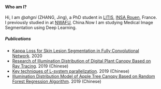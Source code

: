 
#### Who am I?
Hi, I am *@ahgni* (ZHANG, Jing), a PhD student in [LITIS](http://www.litislab.fr/), [INSA Rouen](https://www.insa-rouen.fr/), France. I previously studied in at [NWAFU](https://www.nwsuaf.edu.cn/), China.Now I am studying Medical Image Segmentation using Deep Learning.


##### Publications
- [Kappa Loss for Skin Lesion Segmentation in Fully Convolutional Network](https://ieeexplore.ieee.org/abstract/document/9098404). 2020
- [Research of Illumination Distribution of Digital Plant Canopy Based on Ray Tracing](http://gb.oversea.cnki.net/KCMS/detail/detail.aspx?filename=NJYJ201901006&dbcode=CJFD&dbname=CJFDTEMP). 2019 (Chinese)
- [Key techniques of L-system parallelization](http://new.gb.oversea.cnki.net/KCMS/detail/detail.aspx?dbcode=CJFQ&dbname=CJFDLAST2019&filename=SJSJ201905028&v=MTgwMDJmWVpMRzRIOWpNcW85SGJJUjhlWDFMdXhZUzdEaDFUM3FUcldNMUZyQ1VSTE9mWU9kbkZDdm1WNzdJTmk=). 2019 (Chinese)
- [Illumination Distribution Model of Apple Tree Canopy Based on Random Forest Regression Algorithm](http://new.gb.oversea.cnki.net/KCMS/detail/detail.aspx?dbcode=CJFQ&dbname=CJFDLAST2019&filename=NYJX201905025&v=MTAzNTMzcVRyV00xRnJDVVJMT2ZZT2RuRkN2bVZML09LelRCZHJHNEg5ak1xbzlIWVlSOGVYMUx1eFlTN0RoMVQ=). 2019 (Chinese)


